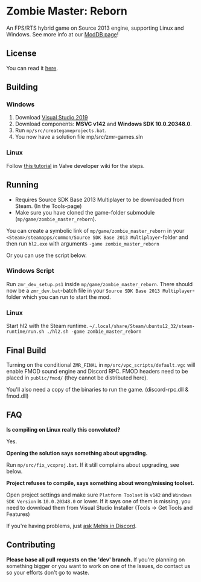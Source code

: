 # **Zombie Master: Reborn**
An FPS/RTS hybrid game on Source 2013 engine, supporting Linux and Windows. See more info at our [ModDB page](https://www.moddb.com/mods/zombie-master-reborn)!

## License
You can read it [here](https://github.com/zm-reborn/zmr-game/blob/master/LICENSE).

## Building

### Windows
1. Download [Visual Studio 2019](https://visualstudio.microsoft.com/vs/)
2. Download components: **MSVC v142** and **Windows SDK 10.0.20348.0**.
3. Run `mp/src/creategameprojects.bat`.
4. You now have a solution file mp/src/zmr-games.sln

### Linux

Follow [this tutorial](https://developer.valvesoftware.com/wiki/Source_SDK_2013) in Valve developer wiki for the steps.

## Running

- Requires Source SDK Base 2013 Multiplayer to be downloaded from Steam. (In the Tools-page)
- Make sure you have cloned the game-folder submodule (`mp/game/zombie_master_reborn`).


You can create a symbolic link of `mp/game/zombie_master_reborn` in your `<Steam>/steamapps/common/Source SDK Base 2013 Multiplayer`-folder and then run `hl2.exe` with arguments `-game zombie_master_reborn`

Or you can use the script below.

### Windows Script
Run `zmr_dev_setup.ps1` inside `mp/game/zombie_master_reborn`. There should now be a `zmr_dev.bat`-batch file in your `Source SDK Base 2013 Multiplayer`-folder which you can run to start the mod.

### Linux

Start hl2 with the Steam runtime.
`~/.local/share/Steam/ubuntu12_32/steam-runtime/run.sh ./hl2.sh -game zombie_master_reborn`

## Final Build

Turning on the conditional `ZMR_FINAL` in `mp/src/vpc_scripts/default.vgc` will enable FMOD sound engine and Discord RPC. FMOD headers need to be placed in `public/fmod/` (they cannot be distributed here).

You'll also need a copy of the binaries to run the game. (discord-rpc.dll & fmod.dll)

## FAQ
**Is compiling on Linux really this convoluted?**

Yes.

**Opening the solution says something about upgrading.**
 
 Run `mp/src/fix_vcxproj.bat`. If it still complains about upgrading, see below.

**Project refuses to compile, says something about wrong/missing toolset.**

Open project settings and make sure `Platform Toolset` is `v142` and `Windows SDK Version` is `10.0.20348.0` or lower.
If it says one of them is missing, you need to download them from Visual Studio Installer (Tools -> Get Tools and Features)

If you're having problems, just [ask Mehis in Discord](https://discord.gg/tZTUex3).

## Contributing

**Please base all pull requests on the 'dev' branch.** If you're planning on something bigger or you want to work on one of the Issues, do contact us so your efforts don't go to waste.
